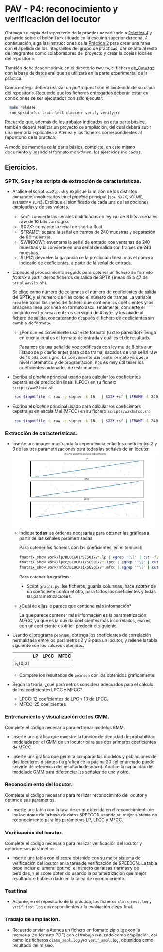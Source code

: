 PAV - P4: reconocimiento y verificación del locutor
===================================================

Obtenga su copia del repositorio de la práctica accediendo a [Práctica 4](https://github.com/albino-pav/P4)
y pulsando sobre el botón `Fork` situado en la esquina superior derecha. A continuación, siga las
instrucciones de la [Práctica 2](https://github.com/albino-pav/P2) para crear una rama con el apellido de
los integrantes del grupo de prácticas, dar de alta al resto de integrantes como colaboradores del proyecto
y crear la copias locales del repositorio.

También debe descomprimir, en el directorio `PAV/P4`, el fichero [db_8mu.tgz](https://atenea.upc.edu/pluginfile.php/3145524/mod_assign/introattachment/0/spk_8mu.tgz?forcedownload=1)
con la base de datos oral que se utilizará en la parte experimental de la práctica.

Como entrega deberá realizar un *pull request* con el contenido de su copia del repositorio. Recuerde
que los ficheros entregados deberán estar en condiciones de ser ejecutados con sólo ejecutar:

~~~~~~~~~~~~~~~~~~~~~~~~~~~~~~~~~~~~~~~~~~~~~~~~~~~~~.sh
  make release
  run_spkid mfcc train test classerr verify verifyerr
~~~~~~~~~~~~~~~~~~~~~~~~~~~~~~~~~~~~~~~~~~~~~~~~~~~~~

Recuerde que, además de los trabajos indicados en esta parte básica, también deberá realizar un proyecto
de ampliación, del cual deberá subir una memoria explicativa a Atenea y los ficheros correspondientes al
repositorio de la práctica.

A modo de memoria de la parte básica, complete, en este mismo documento y usando el formato *markdown*, los
ejercicios indicados.

## Ejercicios.

### SPTK, Sox y los scripts de extracción de características.

- Analice el script `wav2lp.sh` y explique la misión de los distintos comandos involucrados en el *pipeline*
  principal (`sox`, `$X2X`, `$FRAME`, `$WINDOW` y `$LPC`). Explique el significado de cada una de las 
  opciones empleadas y de sus valores.
  - 'sox': convierte las señales codificadas en ley mu de 8 bits a señales raw de 16 bits con signo.
  - '$X2X': convierte la señal de short a float.
  - '$FRAME': separa la señal en tramos de 240 muestras y separación de 80 muestras.
  - '$WINDOW': enventana la señal de entrado con ventanas de 240 muestras y la convierte en una señal de salida con frames de 240 muestras.
  - '$LPC': devuelve la ganancia de la predicción lineal más el número indicado de coeficientes, a partir de la señal de entrada.

- Explique el procedimiento seguido para obtener un fichero de formato *fmatrix* a partir de los ficheros de
  salida de SPTK (líneas 45 a 47 del script `wav2lp.sh`).

    Se elige como número de columnas el número de coeficientes de salida del SPTK, y el numero de filas como el número de tramas. La variable `nrow` lee todas las líneas del fichero que contiene los coeficientes y los almacena línea por línea en formato ascii. Finalmente, convierte el conjunto `ncol` y `nrow` a enteros sin signo de 4 bytes y los añade al fichero de salida, concatenando después el fichero de coeficientes sin cambio de formato.

  * ¿Por qué es conveniente usar este formato (u otro parecido)? Tenga en cuenta cuál es el formato de
    entrada y cuál es el de resultado.

      Pasamos de una señal de voz codificada con ley mu de 8 bits a un listado de p coeficientes para cada trama, sacados de una señal raw de 16 bits con signo. Es conveniente usar este formato ya que, a nivel matemático y de programación, nos es muy útil tener los coeficientes ordenados de esta manera.

- Escriba el *pipeline* principal usado para calcular los coeficientes cepstrales de predicción lineal
  (LPCC) en su fichero <code>scripts/wav2lpcc.sh</code>:

    ```bash
     sox $inputfile -t raw -e signed -b 16 - | $X2X +sf | $FRAME -l 240 -p 80 | $WINDOW -l 240 -L 240 | $LPC -l 240 -m $lpc_order | $LPCC -m $lpc_order -M $cepstrum_order > $base.lpcc
     ```

- Escriba el *pipeline* principal usado para calcular los coeficientes cepstrales en escala Mel (MFCC) en su
  fichero <code>scripts/wav2mfcc.sh</code>:

    ```bash
     sox $inputfile -t raw -e signed -b 16 - | $X2X +sf | $FRAME -l 240 -p 80 | $WINDOW -l 240 -L 240 | $LPC -l 240 -m $lpc_order | $MFCC -m $mfcc_order -l 240 > $base.mfcc
     ```

### Extracción de características.

- Inserte una imagen mostrando la dependencia entre los coeficientes 2 y 3 de las tres parametrizaciones
  para todas las señales de un locutor.
    <img src="img/3_5-1.png" align="center">
  
  + Indique **todas** las órdenes necesarias para obtener las gráficas a partir de las señales 
    parametrizadas.
    
    Para obtener los ficheros con los coeficientes, en el terminal:
    ```bash
    fmatrix_show work/lp/BLOCK01/SES017/*.lp | egrep '^\[' | cut -f2,3 > lp_2_3.txt
    fmatrix_show work/lpcc/BLOCK01/SES017/*.lpcc | egrep '^\[' | cut -f2,3 > lpcc_2_3.txt
    fmatrix_show work/mfcc/BLOCK01/SES017/*.mfcc | egrep '^\[' | cut -f2,3 > mfcc_2_3.txt
    ```

    Para obtener las gráficas:
      - Script `graphs.py`: lee ficheros, guarda columnas, hace *scatter* de un coeficiente contra el otro, para todos los coeficientes y todas las parametrizaciones.

  + ¿Cuál de ellas le parece que contiene más información?

    La que parece contener más información es la parametrización *MFCC*, ya que es la que da coeficientes más incorrelados, eso es, con un coeficiente es difícil predecir el siguiente.

- Usando el programa <code>pearson</code>, obtenga los coeficientes de correlación normalizada entre los
  parámetros 2 y 3 para un locutor, y rellene la tabla siguiente con los valores obtenidos.

  |                        | LP   | LPCC | MFCC |
  |------------------------|:----:|:----:|:----:|
  | &rho;<sub>x</sub>[2,3] |      |      |      |
  
  + Compare los resultados de <code>pearson</code> con los obtenidos gráficamente.
  
- Según la teoría, ¿qué parámetros considera adecuados para el cálculo de los coeficientes LPCC y MFCC?
  - LPCC: 12 coeficientes de LPC y 13 de LPCC.
  - MFCC: 25 coeficientes.

### Entrenamiento y visualización de los GMM.

Complete el código necesario para entrenar modelos GMM.

- Inserte una gráfica que muestre la función de densidad de probabilidad modelada por el GMM de un locutor
  para sus dos primeros coeficientes de MFCC.
  
- Inserte una gráfica que permita comparar los modelos y poblaciones de dos locutores distintos (la gŕafica
  de la página 20 del enunciado puede servirle de referencia del resultado deseado). Analice la capacidad
  del modelado GMM para diferenciar las señales de uno y otro.

### Reconocimiento del locutor.

Complete el código necesario para realizar reconociminto del locutor y optimice sus parámetros.

- Inserte una tabla con la tasa de error obtenida en el reconocimiento de los locutores de la base de datos
  SPEECON usando su mejor sistema de reconocimiento para los parámetros LP, LPCC y MFCC.

### Verificación del locutor.

Complete el código necesario para realizar verificación del locutor y optimice sus parámetros.

- Inserte una tabla con el *score* obtenido con su mejor sistema de verificación del locutor en la tarea
  de verificación de SPEECON. La tabla debe incluir el umbral óptimo, el número de falsas alarmas y de
  pérdidas, y el score obtenido usando la parametrización que mejor resultado le hubiera dado en la tarea
  de reconocimiento.
 
### Test final

- Adjunte, en el repositorio de la práctica, los ficheros `class_test.log` y `verif_test.log` 
  correspondientes a la evaluación *ciega* final.

### Trabajo de ampliación.

- Recuerde enviar a Atenea un fichero en formato zip o tgz con la memoria (en formato PDF) con el trabajo 
  realizado como ampliación, así como los ficheros `class_ampl.log` y/o `verif_ampl.log`, obtenidos como 
  resultado del mismo.
